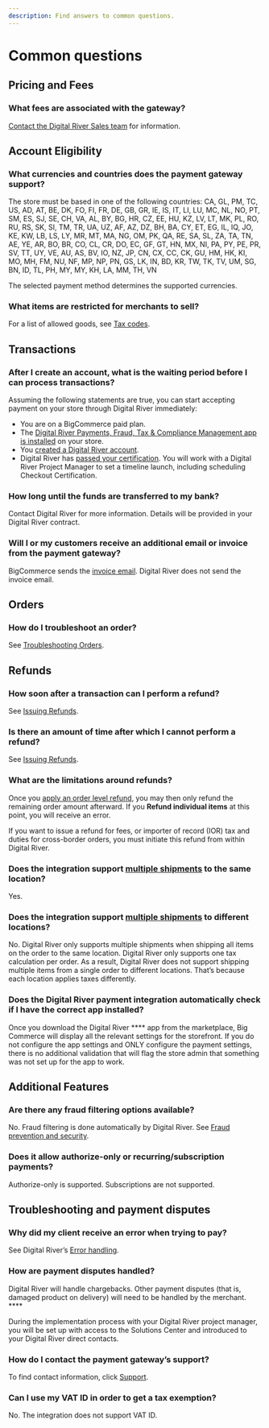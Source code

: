```yaml
---
description: Find answers to common questions.
---
```


# Common questions

## Pricing and Fees

### What fees are associated with the gateway?

[Contact the Digital River Sales team](https://www.digitalriver.com/request-demo/) for information.

## Account Eligibility

### What currencies and countries does the payment gateway support?

The store must be based in one of the following countries: CA, GL, PM, TC, US, AD, AT, BE, DK, FO, FI, FR, DE, GB, GR, IE, IS, IT, LI, LU, MC, NL, NO, PT, SM, ES, SJ, SE, CH, VA, AL, BY, BG, HR, CZ, EE, HU, KZ, LV, LT, MK, PL, RO, RU, RS, SK, SI, TM, TR, UA, UZ, AF, AZ, DZ, BH, BA, CY, ET, EG, IL, IQ, JO, KE, KW, LB, LS, LY, MR, MT, MA, NG, OM, PK, QA, RE, SA, SL, ZA, TA, TN, AE, YE, AR, BO, BR, CO, CL, CR, DO, EC, GF, GT, HN, MX, NI, PA, PY, PE, PR, SV, TT, UY, VE, AU, AS, BV, IO, NZ, JP, CN, CX, CC, CK, GU, HM, HK, KI, MO, MH, FM, NU, NF, MP, NP, PN, GS, LK, IN, BD, KR, TW, TK, TV, UM, SG, BN, ID, TL, PH, MY, MY, KH, LA, MM, TH, VN

The selected payment method determines the supported currencies.

### What items are restricted for merchants to sell?

For a list of allowed goods, see [Tax codes](https://docs.digitalriver.com/digital-river-api/skus/creating-and-updating-skus#tax-code).

## Transactions&#x20;

### After I create an account, what is the waiting period before I can process transactions?

Assuming the following statements are true, you can start accepting payment on your store through Digital River immediately:

* You are on a BigCommerce paid plan.
* The [Digital River Payments, Fraud, Tax & Compliance Management app is installed](install-the-digital-river-app.md) on your store.
* You [created a Digital River account](https://docs.digitalriver.com/digital-river-api/administration/dashboard/quick-start-guide#step-1-creating-a-free-test-account).
* Digital River has [passed your certification](https://docs.digitalriver.com/digital-river-api/getting-started-1/standards-and-certifications/certification-process). You will work with a Digital River Project Manager to set a timeline launch, including scheduling Checkout Certification.

### How long until the funds are transferred to my bank?

Contact Digital River for more information. Details will be provided in your Digital River contract.

### Will I or my customers receive an additional email or invoice from the payment gateway?

BigCommerce sends the [invoice email](https://support.bigcommerce.com/s/article/Invoices?language=en\_US#default). Digital River does not send the invoice email.

## Orders

### How do I troubleshoot an order?

See [Troubleshooting Orders](https://support.bigcommerce.com/s/article/Troubleshooting-Orders?language=en\_US).

## Refunds

### How soon after a transaction can I perform a refund?

See [Issuing Refunds](https://docs.digitalriver.com/digital-river-api/returns-and-refunds-1/refunds/issuing-refunds).

### Is there an amount of time after which I cannot perform a refund?

&#x20;See [Issuing Refunds](https://docs.digitalriver.com/digital-river-api/returns-and-refunds-1/refunds/issuing-refunds).

### What are the limitations around refunds?

Once you [apply an order level refund](https://support.bigcommerce.com/s/article/Processing-Refunds?language=en\_US#refund-order), you may then only refund the remaining order amount afterward. If you **Refund individual items** at this point, you will receive an error.&#x20;

If you want to issue a refund for fees, or importer of record (IOR) tax and duties for cross-border orders, you must initiate this refund from within Digital River.

### Does the integration support [multiple shipments](https://support.bigcommerce.com/s/article/Shipments) to the same location?

Yes.

### Does the integration support [multiple shipments](https://support.bigcommerce.com/s/article/Shipments) to different locations?

No. Digital River only supports multiple shipments when shipping all items on the order to the same location. Digital River only supports one tax calculation per order. As a result, Digital River does not support shipping multiple items from a single order to different locations. That’s because each location applies taxes differently.

### Does the Digital River payment integration automatically check if I have the correct app installed?

Once you download the Digital River **** app from the marketplace, Big Commerce will display all the relevant settings for the storefront. If you do not configure the app settings and ONLY configure the payment settings, there is no additional validation that will flag the store admin that something was not set up for the app to work.

## Additional Features&#x20;

### Are there any fraud filtering options available?

No. Fraud filtering is done automatically by Digital River. See [Fraud prevention and security](3d-secure.md).

### Does it allow authorize-only or recurring/subscription payments?

Authorize-only is supported. Subscriptions are not supported.

## Troubleshooting and payment disputes

### Why did my client receive an error when trying to pay?

&#x20;See Digital River’s [Error handling](https://docs.digitalriver.com/digital-river-api/getting-started-1/standards-and-certifications/integration-checklists/error-handling).

### How are payment disputes handled?

Digital River will handle chargebacks. Other payment disputes (that is, damaged product on delivery) will need to be handled by the merchant. ****&#x20;

During the implementation process with your Digital River project manager, you will be set up with access to the Solutions Center and introduced to your Digital River direct contacts.

### How do I contact the payment gateway’s support?

To find contact information, click [Support](support.md).

### Can I use my VAT ID in order to get a tax exemption?

No. The integration does not support VAT ID.

&#x20;
